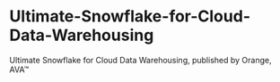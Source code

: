 # Ultimate-Snowflake-for-Cloud-Data-Warehousing
Ultimate Snowflake for Cloud Data  Warehousing, published by Orange, AVA™
